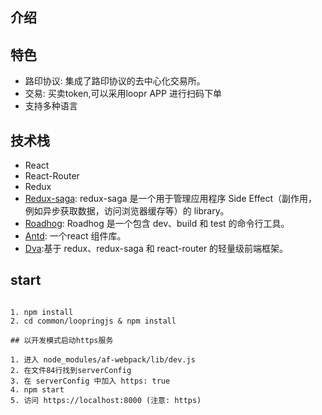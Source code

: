 
## 介绍

## 特色
- 路印协议: 集成了路印协议的去中心化交易所。
- 交易: 买卖token,可以采用loopr APP 进行扫码下单
- 支持多种语言

## 技术栈

- React
- React-Router
- Redux
- [Redux-saga]( https://github.com/redux-saga/redux-saga): redux-saga 是一个用于管理应用程序 Side Effect（副作用，例如异步获取数据，访问浏览器缓存等）的 library。
- [Roadhog](https://github.com/sorrycc/roadhog): Roadhog 是一个包含 dev、build 和 test 的命令行工具。
- [Antd](https://github.com/ant-design/ant-design): 一个react 组件库。
- [Dva](https://github.com/dvajs/dva):基于 redux、redux-saga 和 react-router 的轻量级前端框架。


## start

```

1. npm install
2. cd common/loopringjs & npm install 

## 以开发模式启动https服务

1. 进入 node_modules/af-webpack/lib/dev.js 
2. 在文件84行找到serverConfig
3. 在 serverConfig 中加入 https: true
4. npm start
5. 访问 https://localhost:8000 (注意: https)



